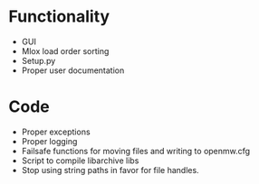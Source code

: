 # Functionality
- GUI
- Mlox load order sorting
- Setup.py
- Proper user documentation

# Code
- Proper exceptions
- Proper logging
- Failsafe functions for moving files and writing to openmw.cfg
- Script to compile libarchive libs
- Stop using string paths in favor for file handles.
